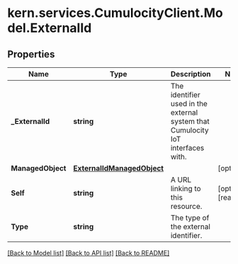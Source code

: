 
# kern.services.CumulocityClient.Model.ExternalId

## Properties

Name | Type | Description | Notes
------------ | ------------- | ------------- | -------------
**_ExternalId** | **string** | The identifier used in the external system that Cumulocity IoT interfaces with. | 
**ManagedObject** | [**ExternalIdManagedObject**](ExternalIdManagedObject.md) |  | [optional] 
**Self** | **string** | A URL linking to this resource. | [optional] [readonly] 
**Type** | **string** | The type of the external identifier. | 

[[Back to Model list]](../README.md#documentation-for-models)
[[Back to API list]](../README.md#documentation-for-api-endpoints)
[[Back to README]](../README.md)

